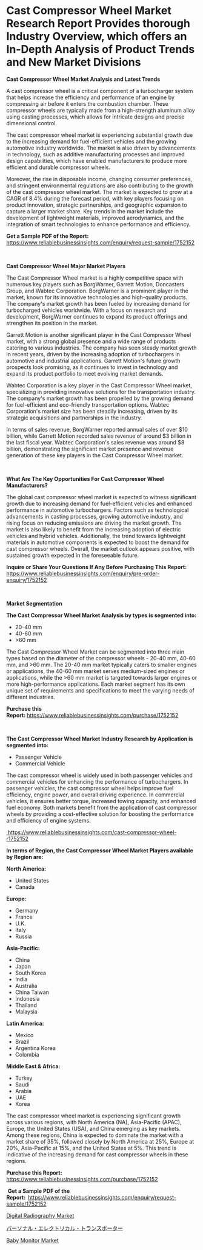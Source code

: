 <p><h1>Cast Compressor Wheel Market Research Report Provides thorough Industry Overview, which offers an In-Depth Analysis of Product Trends and New Market Divisions</h1></p><p><strong>Cast Compressor Wheel Market Analysis and Latest Trends</strong></p>
<p><p>A cast compressor wheel is a critical component of a turbocharger system that helps increase the efficiency and performance of an engine by compressing air before it enters the combustion chamber. These compressor wheels are typically made from a high-strength aluminum alloy using casting processes, which allows for intricate designs and precise dimensional control.</p><p>The cast compressor wheel market is experiencing substantial growth due to the increasing demand for fuel-efficient vehicles and the growing automotive industry worldwide. The market is also driven by advancements in technology, such as additive manufacturing processes and improved design capabilities, which have enabled manufacturers to produce more efficient and durable compressor wheels.</p><p>Moreover, the rise in disposable income, changing consumer preferences, and stringent environmental regulations are also contributing to the growth of the cast compressor wheel market. The market is expected to grow at a CAGR of 8.4% during the forecast period, with key players focusing on product innovation, strategic partnerships, and geographic expansion to capture a larger market share. Key trends in the market include the development of lightweight materials, improved aerodynamics, and the integration of smart technologies to enhance performance and efficiency.</p></p>
<p><strong>Get a Sample PDF of the Report:&nbsp;</strong> <a href="https://www.reliablebusinessinsights.com/enquiry/request-sample/1752152">https://www.reliablebusinessinsights.com/enquiry/request-sample/1752152</a></p>
<p>&nbsp;</p>
<p><strong>Cast Compressor Wheel Major Market Players</strong></p>
<p><p>The Cast Compressor Wheel market is a highly competitive space with numerous key players such as BorgWarner, Garrett Motion, Doncasters Group, and Wabtec Corporation. BorgWarner is a prominent player in the market, known for its innovative technologies and high-quality products. The company's market growth has been fueled by increasing demand for turbocharged vehicles worldwide. With a focus on research and development, BorgWarner continues to expand its product offerings and strengthen its position in the market.</p><p>Garrett Motion is another significant player in the Cast Compressor Wheel market, with a strong global presence and a wide range of products catering to various industries. The company has seen steady market growth in recent years, driven by the increasing adoption of turbochargers in automotive and industrial applications. Garrett Motion's future growth prospects look promising, as it continues to invest in technology and expand its product portfolio to meet evolving market demands.</p><p>Wabtec Corporation is a key player in the Cast Compressor Wheel market, specializing in providing innovative solutions for the transportation industry. The company's market growth has been propelled by the growing demand for fuel-efficient and eco-friendly transportation options. Wabtec Corporation's market size has been steadily increasing, driven by its strategic acquisitions and partnerships in the industry.</p><p>In terms of sales revenue, BorgWarner reported annual sales of over $10 billion, while Garrett Motion recorded sales revenue of around $3 billion in the last fiscal year. Wabtec Corporation's sales revenue was around $8 billion, demonstrating the significant market presence and revenue generation of these key players in the Cast Compressor Wheel market.</p></p>
<p>&nbsp;</p>
<p><strong>What Are The Key Opportunities For Cast Compressor Wheel Manufacturers?</strong></p>
<p><p>The global cast compressor wheel market is expected to witness significant growth due to increasing demand for fuel-efficient vehicles and enhanced performance in automotive turbochargers. Factors such as technological advancements in casting processes, growing automotive industry, and rising focus on reducing emissions are driving the market growth. The market is also likely to benefit from the increasing adoption of electric vehicles and hybrid vehicles. Additionally, the trend towards lightweight materials in automotive components is expected to boost the demand for cast compressor wheels. Overall, the market outlook appears positive, with sustained growth expected in the foreseeable future.</p></p>
<p><strong>Inquire or Share Your Questions If Any Before Purchasing This Report:</strong> <a href="https://www.reliablebusinessinsights.com/enquiry/pre-order-enquiry/1752152">https://www.reliablebusinessinsights.com/enquiry/pre-order-enquiry/1752152</a></p>
<p>&nbsp;</p>
<p><strong>Market Segmentation</strong></p>
<p><strong>The Cast Compressor Wheel Market Analysis by types is segmented into:</strong></p>
<p><ul><li>20-40 mm</li><li>40-60 mm</li><li>>60 mm</li></ul></p>
<p><p>The Cast Compressor Wheel Market can be segmented into three main types based on the diameter of the compressor wheels - 20-40 mm, 40-60 mm, and >60 mm. The 20-40 mm market typically caters to smaller engines or applications, the 40-60 mm market serves medium-sized engines or applications, while the >60 mm market is targeted towards larger engines or more high-performance applications. Each market segment has its own unique set of requirements and specifications to meet the varying needs of different industries.</p></p>
<p><strong>Purchase this Report:&nbsp;</strong><a href="https://www.reliablebusinessinsights.com/purchase/1752152">https://www.reliablebusinessinsights.com/purchase/1752152</a></p>
<p>&nbsp;</p>
<p><strong>The Cast Compressor Wheel Market Industry Research by Application is segmented into:</strong></p>
<p><ul><li>Passenger Vehicle</li><li>Commercial Vehicle</li></ul></p>
<p><p>The cast compressor wheel is widely used in both passenger vehicles and commercial vehicles for enhancing the performance of turbochargers. In passenger vehicles, the cast compressor wheel helps improve fuel efficiency, engine power, and overall driving experience. In commercial vehicles, it ensures better torque, increased towing capacity, and enhanced fuel economy. Both markets benefit from the application of cast compressor wheels by providing a cost-effective solution for boosting the performance and efficiency of engine systems.</p></p>
<p><a href="https://www.reliablebusinessinsights.com/cast-compressor-wheel-r1752152">&nbsp;https://www.reliablebusinessinsights.com/cast-compressor-wheel-r1752152</a></p>
<p><strong>In terms of Region, the Cast Compressor Wheel Market Players available by Region are:</strong></p>
<p>
    <p> <strong> North America: </strong>
        <ul>
            <li>United States</li>
            <li>Canada</li>
        </ul>
        </p> 
    <p> <strong> Europe: </strong>
        <ul>
            <li>Germany</li>
            <li>France</li>
            <li>U.K.</li>
            <li>Italy</li>
            <li>Russia</li>
        </ul>
        </p> 
    <p> <strong> Asia-Pacific: </strong>
        <ul>
            <li>China</li>
            <li>Japan</li>
            <li>South Korea</li>
            <li>India</li>
            <li>Australia</li>
            <li>China Taiwan</li>
            <li>Indonesia</li>
            <li>Thailand</li>
            <li>Malaysia</li>
        </ul>
        </p> 
    <p> <strong> Latin America: </strong>
        <ul>
            <li>Mexico</li>
            <li>Brazil</li>
            <li>Argentina Korea</li>
            <li>Colombia</li>
        </ul>
        </p> 
    <p> <strong> Middle East & Africa: </strong>
        <ul>
            <li>Turkey</li>
            <li>Saudi</li>
            <li>Arabia</li>
            <li>UAE</li>
            <li>Korea</li>
        </ul>
    </p>
    </p>
<p><p>The cast compressor wheel market is experiencing significant growth across various regions, with North America (NA), Asia-Pacific (APAC), Europe, the United States (USA), and China emerging as key markets. Among these regions, China is expected to dominate the market with a market share of 35%, followed closely by North America at 25%, Europe at 20%, Asia-Pacific at 15%, and the United States at 5%. This trend is indicative of the increasing demand for cast compressor wheels in these regions.</p></p>
<p><strong>Purchase this Report: </strong><a href="https://www.reliablebusinessinsights.com/purchase/1752152">https://www.reliablebusinessinsights.com/purchase/1752152</a></p>
<p>&nbsp;<strong>Get a Sample PDF of the Report:&nbsp;&nbsp;</strong><a href="https://www.reliablebusinessinsights.com/enquiry/request-sample/1752152">https://www.reliablebusinessinsights.com/enquiry/request-sample/1752152</a></p>
<p><strong></strong></p>
<p><p><a href="https://github.com/mancsybtousav/Market-Research-Report-List-3/blob/main/digital-radiography-market.md">Digital Radiography Market</a></p><p><a href="https://github.com/BrionnaBoyle/Market-Research-Report-List-1/blob/main/3251134172184.md">パーソナル・エレクトリカル・トランスポーター</a></p><p><a href="https://github.com/josesg55/Market-Research-Report-List-3/blob/main/baby-monitor-market.md">Baby Monitor Market</a></p></p>